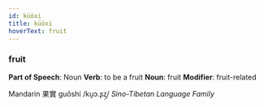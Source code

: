 ```yaml
---
id: küöxi
title: küöxi
hoverText: fruit
---
```


### fruit

**Part of Speech**: Noun
**Verb**: to be a fruit
**Noun**: fruit
**Modifier**: fruit-related

Mandarin 果實 guǒshí /ku̯ɔ.ʂʐ̩/
*Sino-Tibetan Language Family*